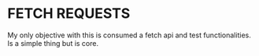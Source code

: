 # FETCH REQUESTS

My only objective with this is consumed a fetch api and test functionalities. Is a simple thing but is core.

